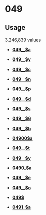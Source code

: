 # 049

## Usage

3,246,839 values

-   **[049\_\_$a](../../tags/049/049__a-1.md)**  

-   **[049\_\_$v](../../tags/049/049__v-2.md)**  

-   **[049\_\_$c](../../tags/049/049__c-3.md)**  

-   **[049\_\_$n](../../tags/049/049__n-4.md)**  

-   **[049\_\_$p](../../tags/049/049__p-5.md)**  

-   **[049\_\_$d](../../tags/049/049__d-6.md)**  

-   **[049\_\_$s](../../tags/049/049__s-7.md)**  

-   **[049\_\_$6](../../tags/049/049__6-8.md)**  

-   **[049\_\_$b](../../tags/049/049__b-9.md)**  

-   **[04900$a](../../tags/049/04900a-10.md)**  

-   **[049\_\_$t](../../tags/049/049__t-11.md)**  

-   **[049\_\_$y](../../tags/049/049__y-12.md)**  

-   **[0490\_$a](../../tags/049/0490_a-13.md)**  

-   **[049\_\_$e](../../tags/049/049__e-14.md)**  

-   **[049\_\_$o](../../tags/049/049__o-15.md)**  

-   **[049$](../../tags/049/049-16.md)**  

-   **[0491\_$a](../../tags/049/0491_a-17.md)**  


